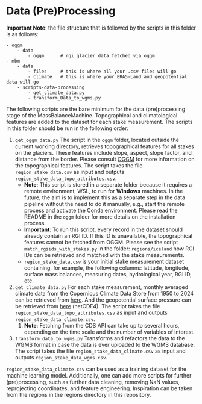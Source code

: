 # Data (Pre)Processing

**Important Note**: the file structure that is followed by the scripts in this folder is as follows:

```
- oggm
	- data
		- oggm		# rgi glacier data fetched via oggm
- mbm
	- data
		- files 	# this is where all your .csv files will go
		- climate	# this is where your ERA5-Land and geopotential data will go
	- scripts-data-processing
		- get_climate_data.py
		- transform_Data_to_wgms.py
```

The following scripts are the bare minimum for the data (pre)processing stage of the MassBalanceMachine. Topographical and climatological features are added to the dataset for each stake measurement. The scripts in this folder should be run in the following order: 

1. ```get_oggm_data.py``` The script in the ```oggm``` folder, located outside the current working directory, retrieves topographical features for all stakes on the glaciers. These features include slope, aspect, slope factor, and distance from the border. Please consult [OGGM](https://docs.oggm.org/en/stable/) for more information on the topographical features. The script takes the file ```region_stake_data.csv``` as input and outputs ```region_stake_data_topo_attributes.csv```. 
   - **Note**: This script is stored in a separate folder because it requires a remote environment, WSL, to run for **Windows** machines. In the future, the aim is to implement this as a separate step in the data pipeline without the need to do it manually, e.g., start the remote process and activate the Conda environment. Please read the README in the ```oggm``` folder for more details on the installation process.
   - **Important**: To run this script, every record in the dataset should already contain an RGI ID. If this ID is unavailable, the topographical features cannot be fetched from OGGM. Please see the script ```match_rgiids_with_stakes.py``` in the folder: ```regions/iceland``` how RGI IDs can be retrieved and matched with the stake measurements. 
   - ```region_stake_data.csv``` is your initial stake measurement dataset containing, for example, the following columns: latitude, longitude, surface mass balances, measuring dates, hydrological year, RGI ID, etc.
2. ```get_climate_data.py``` For each stake measurement, monthly averaged climate data from the Copernicus Climate Data Store from 1950 to 2024 can be retrieved from [here](https://cds.climate.copernicus.eu/cdsapp#!/dataset/reanalysis-era5-land-monthly-means?tab=overview). And the geopotential surface pressure can be retrieved from [here](https://confluence.ecmwf.int/display/CKB/ERA5-Land%3A+data+documentation#ERA5Land:datadocumentation-parameterlistingParameterlistings) (netCDF4). The script takes the file ```region_stake_data_topo_attributes.csv``` as input and outputs ```region_stake_data_climate.csv```.
   1. **Note**: Fetching from the CDS API can take up to several hours, depending on the time scale and the number of variables of interest. 
3. ```transform_data_to_wgms.py``` Transforms and refactors the data to the WGMS format in case the data is ever uploaded to the WGMS database. The script takes the file ```region_stake_data_climate.csv``` as input and outputs ```region_stake_data_wgms.csv```.

```region_stake_data_climate.csv``` can be used as a training dataset for the machine learning model. Additionally, one can add more scripts for further (pre)processing, such as further data cleaning, removing NaN values, reprojecting coordinates, and feature engineering. Inspiration can be taken from the regions in the regions directory in this repository. 
